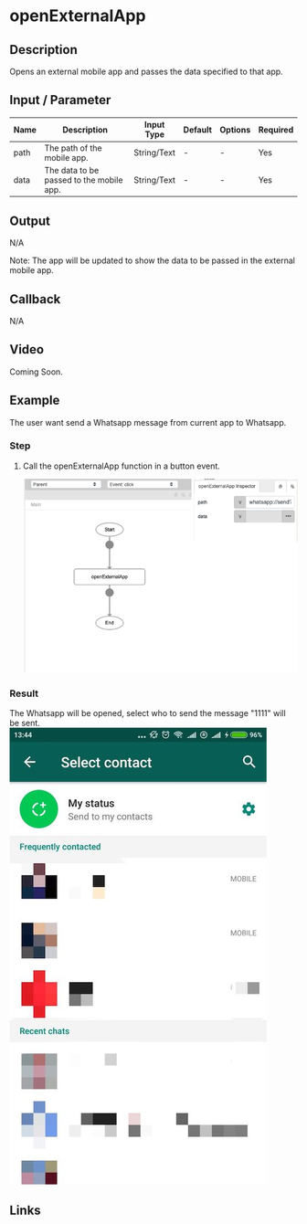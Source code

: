 # openExternalApp

## Description

Opens an external mobile app and passes the data specified to that app.

## Input / Parameter

| Name | Description | Input Type | Default | Options | Required |
| ------ | ------ | ------ | ------ | ------ | ------ |
| path | The path of the mobile app. | String/Text | - | - | Yes |
| data | The data to be passed to the mobile app. | String/Text | - | - | Yes |

## Output

N/A

Note: The app will be updated to show the data to be passed in the external mobile app.

## Callback

N/A

## Video

Coming Soon.

<!-- Format: [![Video]({image-path})]({url-link}) -->


## Example


The user want send a Whatsapp message from current app to Whatsapp.

### Step

1. Call the openExternalApp function in a button event.

    ![](./openExternalApp-step-1.png)
    
### Result

The Whatsapp will be opened, select who to send the message "1111" will be sent.
![](./openExternalApp-result-1.png)



## Links